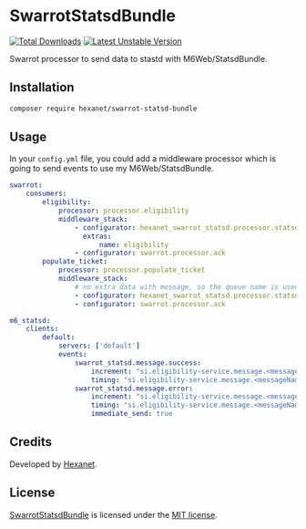 # SwarrotStatsdBundle

[![Total Downloads](https://poser.pugx.org/hexanet/swarrot-statsd-bundle/downloads.png)](https://packagist.org/packages/hexanet/swarrot-statsd-bundle) [![Latest Unstable Version](https://poser.pugx.org/hexanet/swarrot-statsd-bundle/v/unstable.png)](https://packagist.org/packages/hexanet/swarrot-statsd-bundle)

Swarrot processor to send data to stastd with M6Web/StatsdBundle.

## Installation

```bash
composer require hexanet/swarrot-statsd-bundle
```

## Usage

In your `config.yml` file, you could add a middleware processor which is going to send events to use my M6Web/StatsdBundle.

```yaml
swarrot:
    consumers:
        eligibility:
            processor: processor.eligibility
            middleware_stack:
                - configurator: hexanet_swarrot_statsd.processor.statsd
                  extras:
                      name: eligibility
                - configurator: swarrot.processor.ack
        populate_ticket:
            processor: processor.populate_ticket
            middleware_stack:
                # no extra data with message, so the queue name is used instead
                - configurator: hexanet_swarrot_statsd.processor.statsd
                - configurator: swarrot.processor.ack

m6_statsd:
    clients:
        default:
            servers: ['default']
            events:
                swarrot_statsd.message.success:
                    increment: "si.eligibility-service.message.<messageName>.success"
                    timing: "si.eligibility-service.message.<messageName>"
                swarrot_statsd.message.error:
                    increment: "si.eligibility-service.message.<messageName>.error"
                    timing: "si.eligibility-service.message.<messageName>"
                    immediate_send: true
```



## Credits

Developed by [Hexanet](http://www.hexanet.fr/).

## License

[SwarrotStatsdBundle](https://github.com/Hexanet/SwarrotStatsdBundle) is licensed under the [MIT license](LICENSE).
